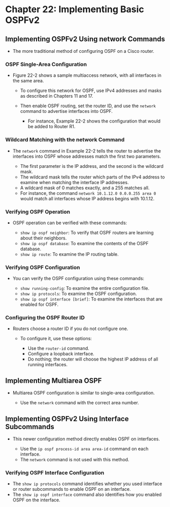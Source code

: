 # Chapter 22: Implementing Basic OSPFv2

## Implementing OSPFv2 Using network Commands

*   The more traditional method of configuring OSPF on a Cisco router. 

### OSPF Single-Area Configuration 

*   Figure 22-2 shows a sample multiaccess network, with all interfaces in the same area. 

    *   To configure this network for OSPF, use IPv4 addresses and masks as described in Chapters 11 and 17. 
    *   Then enable OSPF routing, set the router ID, and use the `network` command to advertise interfaces into OSPF. 

        *   For instance, Example 22-2 shows the configuration that would be added to Router R1. 

### Wildcard Matching with the network Command 

*   The `network` command in Example 22-2 tells the router to advertise the interfaces into OSPF whose addresses match the first two parameters. 

    *   The first parameter is the IP address, and the second is the wildcard mask. 
    *   The wildcard mask tells the router which parts of the IPv4 address to examine when matching the interface IP addresses. 
    *   A wildcard mask of 0 matches exactly, and a 255 matches all. 
    *   For instance, the command `network 10.1.12.0 0.0.0.255 area 0` would match all interfaces whose IP address begins with 10.1.12. 

### Verifying OSPF Operation 

*   OSPF operation can be verified with these commands:

    *   `show ip ospf neighbor`: To verify that OSPF routers are learning about their neighbors. 
    *   `show ip ospf database`: To examine the contents of the OSPF database. 
    *   `show ip route`: To examine the IP routing table. 

### Verifying OSPF Configuration 

*   You can verify the OSPF configuration using these commands:

    *   `show running-config`: To examine the entire configuration file. 
    *   `show ip protocols`: To examine the OSPF configuration. 
    *   `show ip ospf interface [brief]`: To examine the interfaces that are enabled for OSPF. 

### Configuring the OSPF Router ID 

*   Routers choose a router ID if you do not configure one. 

    *   To configure it, use these options:

        *   Use the `router-id` command. 
        *   Configure a loopback interface. 
        *   Do nothing; the router will choose the highest IP address of all running interfaces. 

## Implementing Multiarea OSPF 

*   Multiarea OSPF configuration is similar to single-area configuration. 

    *   Use the `network` command with the correct area number. 

## Implementing OSPFv2 Using Interface Subcommands 

*   This newer configuration method directly enables OSPF on interfaces. 

    *   Use the `ip ospf process-id area area-id` command on each interface. 
    *   The `network` command is not used with this method. 

### Verifying OSPF Interface Configuration 

*   The `show ip protocols` command identifies whether you used interface or router subcommands to enable OSPF on an interface. 
*   The `show ip ospf interface` command also identifies how you enabled OSPF on the interface.